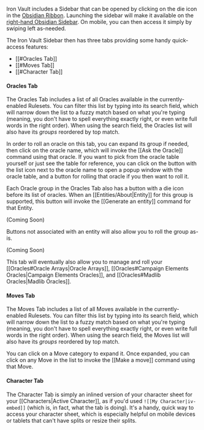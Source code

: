 Iron Vault includes a Sidebar that can be opened by clicking on the die icon in the [Obsidian Ribbon](https://help.obsidian.md/User+interface/Ribbon). Launching the sidebar will make it available on the [right-hand Obsidian Sidebar](https://help.obsidian.md/User+interface/Sidebar). On mobile, you can then access it simply by swiping left as-needed.

The Iron Vault Sidebar then has three tabs providing some handy quick-access features:

* [[#Oracles Tab]]
* [[#Moves Tab]]
* [[#Character Tab]]

#### Oracles Tab

The Oracles Tab includes a list of all Oracles available in the currently-enabled Rulesets. You can filter this list by typing into its search field, which will narrow down the list to a fuzzy match based on what you're typing (meaning, you don't have to spell everything exactly right, or even write full words in the right order). When using the search field, the Oracles list will also have its _groups_ reordered by top match.

In order to roll an oracle on this tab, you can expand its group if needed, then click on the oracle name, which will invoke the [[Ask the Oracle]] command using that oracle. If you want to pick from the oracle table yourself or just see the table for reference, you can click on the button with the list icon next to the oracle name to open a popup window with the oracle table, and a button for rolling that oracle if you then want to roll it.

Each Oracle group in the Oracles Tab also has a button with a die icon before its list of oracles. When an [[Entities/About|Entity]] for this group is supported, this button will invoke the [[Generate an entity]] command for that Entity.

(Coming Soon)

Buttons not associated with an entity will also allow you to roll the group as-is.

(Coming Soon)

This tab will eventually also allow you to manage and roll your [[Oracles#Oracle Arrays|Oracle Arrays]], [[Oracles#Campaign Elements Oracles|Campaign Elements Oracles]], and [[Oracles#Madlib Oracles|Madlib Oracles]].
#### Moves Tab

The Moves Tab includes a list of all Moves available in the currently-enabled Rulesets. You can filter this list by typing into its search field, which will narrow down the list to a fuzzy match based on what you're typing (meaning, you don't have to spell everything exactly right, or even write full words in the right order). When using the search field, the Moves list will also have its _groups_ reordered by top match.

You can click on a Move category to expand it. Once expanded, you can click on any Move in the list to invoke the [[Make a move]] command using that Move.
#### Character Tab

The Character Tab is simply an inlined version of your character sheet for your [[Characters|Active Character]], as if you'd used `![[My Character|iv-embed]]` (which is, in fact, what the tab is doing). It's a handy, quick way to access your character sheet, which is especially helpful on mobile devices or tablets that can't have splits or resize their splits.